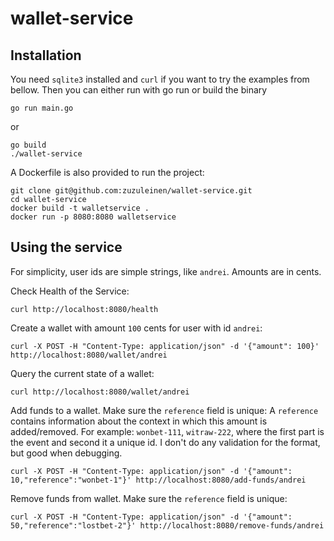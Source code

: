 # wallet-service

## Installation

You need `sqlite3` installed and `curl` if you want to try the examples from bellow. Then you can either run with go run
or build the binary

```shell
go run main.go
```

or

```shell
go build
./wallet-service
```

A Dockerfile is also provided to run the project:

```shell
git clone git@github.com:zuzuleinen/wallet-service.git
cd wallet-service
docker build -t walletservice .
docker run -p 8080:8080 walletservice
```

## Using the service

For simplicity, user ids are simple strings, like `andrei`. Amounts are in cents.

Check Health of the Service:

```shell
curl http://localhost:8080/health
```

Create a wallet with amount `100` cents for user with id `andrei`:

```shell
curl -X POST -H "Content-Type: application/json" -d '{"amount": 100}' http://localhost:8080/wallet/andrei
```

Query the current state of a wallet:

```shell
curl http://localhost:8080/wallet/andrei
```

Add funds to a wallet. Make sure the `reference` field is unique:
A `reference` contains information about the context in which this amount is added/removed. For
example: `wonbet-111`, `witraw-222`, where the first part is the event and second it a unique id. I don't do any
validation for the format, but good when debugging.

```shell
curl -X POST -H "Content-Type: application/json" -d '{"amount": 10,"reference":"wonbet-1"}' http://localhost:8080/add-funds/andrei
```

Remove funds from wallet. Make sure the `reference` field is unique:

```shell
curl -X POST -H "Content-Type: application/json" -d '{"amount": 50,"reference":"lostbet-2"}' http://localhost:8080/remove-funds/andrei
```